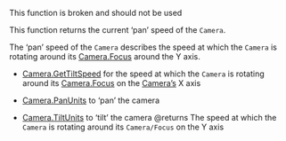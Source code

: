 This function is broken and should not be used

This function returns the current ‘pan’ speed of the `Camera`.

The ‘pan’ speed of the `Camera` describes the speed at which the `Camera` is rotating around its [Camera.Focus](https://developer.roblox.com/api-reference/property/Camera/Focus) around the Y axis.

 - [Camera.GetTiltSpeed](https://developer.roblox.com/api-reference/function/Camera/GetTiltSpeed) for the speed at which the `Camera` is rotating around its [Camera.Focus](https://developer.roblox.com/api-reference/property/Camera/Focus) on the [Camera’s](https://developer.roblox.com/api-reference/class/Camera) X axis

 - [Camera.PanUnits](https://developer.roblox.com/api-reference/function/Camera/PanUnits) to ‘pan’ the camera

 - [Camera.TiltUnits](https://developer.roblox.com/api-reference/function/Camera/TiltUnits) to ‘tilt’ the camera
@returns The speed at which the `Camera` is rotating around its `Camera/Focus` on the Y axis